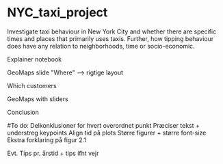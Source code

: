 # NYC_taxi_project

Investigate taxi behaviour in New York City and whether there are specific times and places that primarily uses taxis. 
Further, how tipping behaviour does have any relation to neighborhoods, time or socio-economic.

Explainer notebook 

GeoMaps slide "Where" --> rigtige layout  

Which customers 

GeoMaps with sliders 

Conclusion


#To do: 
	Delkonklusioner for hvert overordnet punkt 
	Præciser tekst + understreg keypoints 
	Align tid på plots 
	Større figurer + større font-size 
	Ekstra forklaring på figur 2.1

Evt. Tips pr. årstid + tips ifht vejr 
